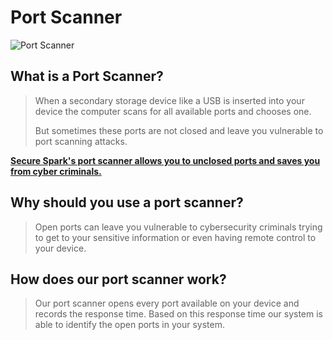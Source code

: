 # Port Scanner

![Port Scanner](Port%20scanner.png)

## What is a Port Scanner?

> When a secondary storage device like a USB is inserted into your device the computer scans for all available ports and chooses one.
>
> But sometimes these ports are not closed and leave you vulnerable to port scanning attacks.
>
[**Secure Spark's port scanner allows you to unclosed ports and saves you from cyber criminals.**](http://localhost:8000/Port_Scanner)

## Why should you use a port scanner?

> Open ports can leave you vulnerable to cybersecurity criminals trying to get to your sensitive information or even having remote control to your device.

## How does our port scanner work?

> Our port scanner opens every port available on your device and records the response time. Based on this response time our system is able to identify the open ports in your system.
